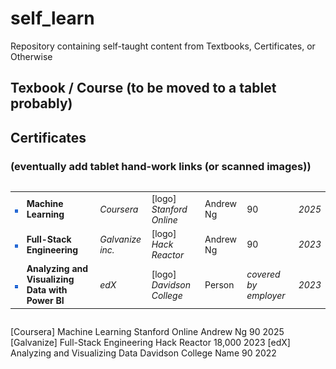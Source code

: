 # self_learn
Repository containing self-taught content from Textbooks, Certificates, or Otherwise

## Texbook / Course (to be moved to a tablet probably)

## Certificates 

### (eventually add tablet hand-work links (or scanned images))

<div style="overflow-x:auto;">
  
|     |     |     |     |     |     |     |
|-----|-----|-----|-----|-----|-----|-----|
| ![Logo](assets/coursera-rebrand-logo-square.jpg) | **Machine Learning** | *Coursera* | [logo] *Stanford Online* | Andrew Ng | 90 | *2025* |
| ![Logo](assets/coursera-rebrand-logo-square.jpg) | **Full-Stack Engineering** | *Galvanize inc.* | [logo] *Hack Reactor* | Andrew Ng | 90 | *2023* |
| ![Logo](assets/coursera-rebrand-logo-square.jpg) | **Analyzing and Visualizing Data with Power BI** | *edX* | [logo] *Davidson College* | Person | *covered by employer* | *2023* |

</div>

[Coursera] Machine Learning              Stanford Online  Andrew Ng    90      2025
[Galvanize] Full-Stack Engineering       Hack Reactor                  18,000  2023
[edX] Analyzing and Visualizing Data      Davidson College  Name        90      2022
